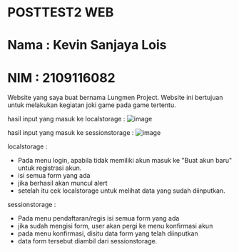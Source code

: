 # POSTTEST2 WEB 
# Nama : Kevin Sanjaya Lois
# NIM  : 2109116082


Website yang saya buat bernama Lungmen Project. Website ini bertujuan untuk melakukan kegiatan joki game pada game tertentu.


hasil input yang masuk ke localstorage :
![image](https://user-images.githubusercontent.com/119875465/227723035-e11aae94-0e88-4747-be67-ac7cbd1988e0.png)


hasil input yang masuk ke sessionstorage :
![image](https://user-images.githubusercontent.com/119875465/227723110-e2e69645-dc31-43c0-ba8e-b9aafe4dab24.png)


localstorage :
- Pada menu login, apabila tidak memiliki akun masuk ke "Buat akun baru" untuk registrasi akun.
- isi semua form yang ada
- jika berhasil akan muncul alert
- setelah itu cek localstorage untuk melihat data yang sudah diinputkan.


sessionstorage :
-  Pada menu pendaftaran/regis isi semua form yang ada
- jika sudah mengisi form, user akan pergi ke menu konfirmasi akun
- pada menu konfirmasi, disitu data form yang telah diinputkan
- data form tersebut diambil dari sessionstorage.
